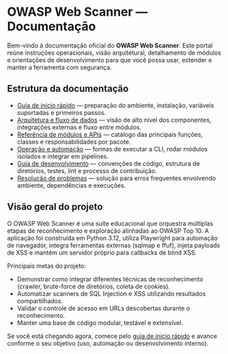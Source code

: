 # OWASP Web Scanner — Documentação

Bem-vindo à documentação oficial do **OWASP Web Scanner**. Este portal reúne instruções operacionais, visão arquitetural, detalhamento de módulos e orientações de desenvolvimento para que você possa usar, estender e manter a ferramenta com segurança.

## Estrutura da documentação

- [Guia de início rápido](getting_started.md) — preparação do ambiente, instalação, variáveis suportadas e primeiros passos.
- [Arquitetura e fluxo de dados](architecture.md) — visão de alto nível dos componentes, integrações externas e fluxo entre módulos.
- [Referência de módulos e APIs](modules.md) — catálogo das principais funções, classes e responsabilidades por pacote.
- [Operação e automação](operations.md) — formas de executar a CLI, rodar módulos isolados e integrar em pipelines.
- [Guia de desenvolvimento](development.md) — convenções de código, estrutura de diretórios, testes, lint e processo de contribuição.
- [Resolução de problemas](troubleshooting.md) — solução para erros frequentes envolvendo ambiente, dependências e execuções.

## Visão geral do projeto

O OWASP Web Scanner é uma suíte educacional que orquestra múltiplas etapas de reconhecimento e exploração alinhadas ao OWASP Top 10. A aplicação foi construída em Python 3.12, utiliza Playwright para automação de navegador, integra ferramentas externas (sqlmap e ffuf), injeta payloads de XSS e mantém um servidor próprio para callbacks de blind XSS.

Principais metas do projeto:

- Demonstrar como integrar diferentes técnicas de reconhecimento (crawler, brute-force de diretórios, coleta de cookies).
- Automatizar scanners de SQL Injection e XSS utilizando resultados compartilhados.
- Validar o controle de acesso em URLs descobertas durante o reconhecimento.
- Manter uma base de código modular, testável e extensível.

Se você está chegando agora, comece pelo [guia de início rápido](getting_started.md) e avance conforme o seu objetivo (uso, automação ou desenvolvimento interno).
